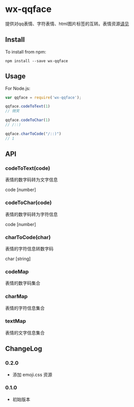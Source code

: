 # wx-qqface
提供对qq表情、字符表情、html图片标签的互转。表情资源[请见](https://github.com/uojo/wx-qqface/tree/master/resources)

## Install
To install from npm:
```
npm install --save wx-qqface
```

## Usage
For Node.js:
```javascript
var qqface = require('wx-qqface');

qqface.codeToText(1)
// 微笑

qqface.codeToChar(1)
// /::)

qqface.charToCode("/::)")
// 1
```

## API

### codeToText(code)
表情的数字码转为文字信息

code [number]

### codeToChar(code)
表情的数字码转为字符信息

code [number]

### charToCode(char)
表情的字符信息转数字码

char [string]

### codeMap
表情的数字码集合

### charMap
表情的字符信息集合

### textMap
表情的文字信息集合


## ChangeLog
### 0.2.0
- 添加 emoji.css 资源
### 0.1.0
- 初始版本

